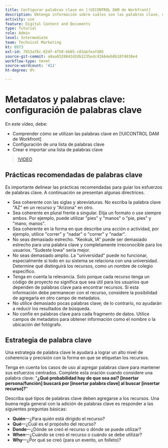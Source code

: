 ```yaml
---
title: Configurar palabras clave en [!UICONTROL DAM de Workfront]
description: Obtenga información sobre cuáles son las palabras clave, cómo configurar una lista de palabras clave y cómo crear e importar una lista de palabras clave en [!UICONTROL DAM de Workfront].
activity: use
feature: Digital Content and Documents
type: Tutorial
role: Admin
level: Intermediate
team: Technical Marketing
kt: 8973
exl-id: 7853a76c-02df-4f50-bb05-c03abfeafd05
source-git-commit: a0aa8328842d2db1235edc42664eb0b18f4038e4
workflow-type: tm+mt
source-wordcount: '411'
ht-degree: 0%

---
```


# Metadatos y palabras clave: configuración de palabras clave

En este vídeo, debe:

* Comprender cómo se utilizan las palabras clave en [!UICONTROL DAM de Workfront]
* Configuración de una lista de palabras clave
* Crear e importar una lista de palabras clave

>[!VIDEO](https://video.tv.adobe.com/v/335236/?quality=12)

## Prácticas recomendadas de palabras clave

Es importante delinear las prácticas recomendadas para guiar los esfuerzos de palabras clave. A continuación se presentan algunas directrices.

* Sea coherente con las siglas y abreviaturas. No escriba la palabra clave &quot;AZ&quot; en un recurso y &quot;Arizona&quot; en otro.
* Sea coherente en plural frente a singular. Elija un formato o use siempre ambos. Por ejemplo, puede utilizar &quot;pies&quot; y &quot;manos&quot; o &quot;pie, pies&quot; y &quot;mano, manos&quot;.
* Sea coherente en la forma en que describe una acción o actividad, por ejemplo, utilice &quot;correr&quot; y &quot;nadar&quot; o &quot;correr&quot; y &quot;nadar&quot;.
* No seas demasiado estrecho. &quot;Keokuk, IA&quot; puede ser demasiado estrecho para una palabra clave y completamente irreconocible para los usuarios. &quot;Sudeste Iowa&quot; sería mejor.
* No seas demasiado amplio. La &quot;universidad&quot; puede no funcionar, especialmente si todo en su sistema se relaciona con una universidad. Determine qué distinguirá los recursos, como un nombre de colegio específico.
* Tenga en cuenta la relevancia. Solo porque cada recurso tenga un código de proyecto no significa que sea útil para los usuarios que dependen de palabras clave para encontrar recursos. Si esta información debe permanecer con el recurso, considere la posibilidad de agregarla en otro campo de metadatos.
* No utilice demasiado pocas palabras clave; de lo contrario, no ayudarán a reducir los resultados de búsqueda.
* No confíe en palabras clave para cada fragmento de datos. Utilice campos de metadatos para obtener información como el nombre o la ubicación del fotógrafo.

## Estrategia de palabra clave

Una estrategia de palabra clave le ayudará a lograr un alto nivel de coherencia y precisión con la forma en que se etiquetan los recursos.

Tenga en cuenta los casos de uso al agregar palabras clave para mantener sus esfuerzos centrados. Complete esta oración cuando considere una palabra clave: &quot;**¿Qué probabilidad hay de que sea así? [insertar persona/función] buscará por [insertar palabra clave] al buscar [insertar recurso]?**&quot;

Describa qué tipos de palabras clave deben agregarse a los recursos. Una buena regla general con la adición de palabras clave es responder a las siguientes preguntas básicas:

* **Quién**—¿Para quién está dirigido el recurso?
* **Qué**—¿Cuál es el propósito del recurso?
* **Donde**—¿Dónde se creó el recurso o dónde se puede utilizar?
* **When**—¿Cuándo se creó el recurso o cuándo se debe utilizar?
* **Why**—¿Por qué se creó (para un evento, un folleto)?

